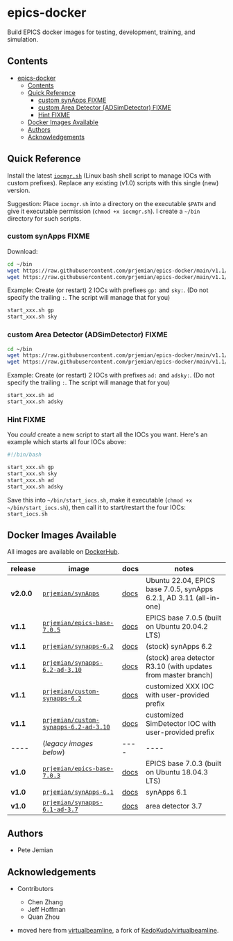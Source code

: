 # epics-docker

Build EPICS docker images for testing, development, training, and simulation.

## Contents

- [epics-docker](#epics-docker)
  - [Contents](#contents)
  - [Quick Reference](#quick-reference)
    - [custom synApps FIXME](#custom-synapps-fixme)
    - [custom Area Detector (ADSimDetector) FIXME](#custom-area-detector-adsimdetector-fixme)
    - [Hint FIXME](#hint-fixme)
  - [Docker Images Available](#docker-images-available)
  - [Authors](#authors)
  - [Acknowledgements](#acknowledgements)

## Quick Reference

Install the latest [`iocmgr.sh`](v2.0/docs/iocmgr.md) (Linux bash shell script
to manage IOCs with custom prefixes).  Replace any existing (v1.0) scripts with
this single (new) version.

Suggestion: Place `iocmgr.sh` into a directory on the executable `$PATH` and
give it executable permission (`chmod +x iocmgr.sh`).  I create a `~/bin`
directory for such scripts.

### custom synApps FIXME

Download:

```sh
cd ~/bin
wget https://raw.githubusercontent.com/prjemian/epics-docker/main/v1.1/n5_custom_synApps/start_xxx.sh
wget https://raw.githubusercontent.com/prjemian/epics-docker/main/v1.1/n5_custom_synApps/remove_container.sh
```

Example:  Create (or restart) 2 IOCs with prefixes `gp:` and `sky:`.  (Do
not specify the trailing `:`.  The script will manage that for you)

```sh
start_xxx.sh gp
start_xxx.sh sky
```

### custom Area Detector (ADSimDetector) FIXME

```sh
cd ~/bin
wget https://raw.githubusercontent.com/prjemian/epics-docker/main/v1.1/n6_custom_areaDetector/start_adsim.sh
wget https://raw.githubusercontent.com/prjemian/epics-docker/main/v1.1/n6_custom_areaDetector/remove_container.sh
```

Example:  Create (or restart) 2 IOCs with prefixes `ad:` and `adsky:`.  (Do
not specify the trailing `:`.  The script will manage that for you)

```sh
start_xxx.sh ad
start_xxx.sh adsky
```

### Hint FIXME

You _could_ create a new script to start all the IOCs you want.
Here's an example which starts all four IOCs above:

```bash
#!/bin/bash

start_xxx.sh gp
start_xxx.sh sky
start_xxx.sh ad
start_xxx.sh adsky
```

Save this into `~/bin/start_iocs.sh`, make it executable (`chmod +x ~/bin/start_iocs.sh`), then call it to start/restart the four IOCs:  `start_iocs.sh`

## Docker Images Available

All images are available on [DockerHub](https://hub.docker.com/r/prjemian).

release | image | docs | notes
--- | --- | --- | ---
**v2.0.0** | [`prjemian/synApps`](https://hub.docker.com/r/prjemian/synApps/tags) | [docs](./v2.0/README.md) | Ubuntu 22.04, EPICS base 7.0.5, synApps 6.2.1, AD 3.11 (all-in-one)
**v1.1** | [`prjemian/epics-base-7.0.5`](https://hub.docker.com/r/prjemian/epics-base-7.0.5/tags) | [docs](v1.1/n2_epics_base/README.md) | EPICS base 7.0.5 (built on Ubuntu 20.04.2 LTS)
**v1.1** | [`prjemian/synapps-6.2`](https://hub.docker.com/r/prjemian/synapps-6.2/tags) | [docs](v1.1/n3_synApps/README.md) | (stock) synApps 6.2
**v1.1** | [`prjemian/synapps-6.2-ad-3.10`](https://hub.docker.com/r/prjemian/synapps-6.2-ad-3.10/tags) | [docs](v1.1/n4_areaDetector/README.md) | (stock) area detector R3.10 (with updates from master branch)
**v1.1** | [`prjemian/custom-synapps-6.2`](https://hub.docker.com/r/prjemian/custom-synapps-6.2/tags) | [docs](v1.1/n5_custom_synApps/README.md) | customized XXX IOC with user-provided prefix
**v1.1** | [`prjemian/custom-synapps-6.2-ad-3.10`](https://hub.docker.com/r/prjemian/custom-synapps-6.2-ad-3.10/tags) | [docs](v1.1/n6_custom_areaDetector/README.md) | customized SimDetector IOC with user-provided prefix
---- | (_legacy images below_) | ---- | ----
**v1.0** | [`prjemian/epics-base-7.0.3`](https://hub.docker.com/r/prjemian/epics-base-7.0.3/tags) | [docs](v1.0/n2_epics_base/README.md) | EPICS base 7.0.3 (built on Ubuntu 18.04.3 LTS)
**v1.0** | [`prjemian/synApps-6.1`](https://hub.docker.com/r/prjemian/synapps-6.1/tags) | [docs](v1.0/n3_synApps/README.md) | synApps 6.1
**v1.0** | [`prjemian/synapps-6.1-ad-3.7`](https://hub.docker.com/r/prjemian/synapps-6.1-ad-3.7/tags) | [docs](v1.0/n4_areaDetector/README.md) | area detector 3.7

## Authors

- Pete Jemian

## Acknowledgements

- Contributors
  - Chen Zhang
  - Jeff Hoffman
  - Quan Zhou

- moved here from [virtualbeamline](https://github.com/prjemian/virtualbeamline),
  a fork of [KedoKudo/virtualbeamline](https://github.com/KedoKudo/virtualbeamline).
